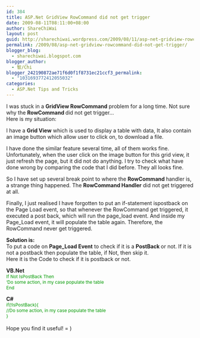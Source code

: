 ```yaml
---
id: 384
title: ASP.Net GridView RowCommand did not get trigger
date: 2009-08-11T08:11:00+08:00
author: ShareChiWai
layout: post
guid: http://sharechiwai.wordpress.com/2009/08/11/asp-net-gridview-rowcommand-did-not-get-trigger
permalink: /2009/08/asp-net-gridview-rowcommand-did-not-get-trigger/
blogger_blog:
  - sharechiwai.blogspot.com
blogger_author:
  - 智/Chi
blogger_242190872ae71f6d0f1f8731ec21ccf3_permalink:
  - "1031693772412055032"
categories:
  - ASP.Net Tips and Tricks
---
```

I was stuck in a <span style="font-weight:bold;">GridView RowCommand</span> problem for a long time. Not sure why the <span style="font-weight:bold;">RowCommand </span>did not get trigger&#8230;  
Here is my situation:

I have a <span style="font-weight:bold;">Grid View</span> which is used to display a table with data, It also contain an image button which allow user to click on, to download a file.

I have done the similar feature several time, all of them works fine. Unfortunately, when the user click on the image button for this grid view, it just refresh the page, but it did not do anything. I try to check what have done wrong by comparing the code that I did before. They all looks fine.

So I have set up several break point to where the <span style="font-weight:bold;">RowCommand </span>handler is, a strange thing happened. The <span style="font-weight:bold;">RowCommand Handler</span> did not get triggered at all.

Finally, I just realised I have forgotten to put an if-statement ispostback on the Page Load event, so that whenever the RowCommand get triggered, it executed a post back, which will run the page\_load event. And inside my Page\_Load event, it will populate the table again. Therefore, the RowCommand never get triggered.

<span style="font-weight:bold;">Solution is:</span>  
To put a code on <span style="font-weight:bold;">Page_Load Event</span> to check if it is a <span style="font-weight:bold;">PostBack </span>or not. If it is not a postback then populate the table, if Not, then skip it.  
Here it is the Code to check if it is postback or not.

<span style="font-weight:bold;">VB.Net</span>  
<span style="color:rgb(0,153,0);font-size:85%;">If Not IsPostBack Then<br /> &#8216;Do some action, in my case populate the table<br />End</span>

<span style="font-weight:bold;">C#</span>  
<span style="font-size:85%;"><span style="color:rgb(0,153,0);">if(!IsPostBack){</span><br /><span style="color:rgb(0,153,0);"> //Do some action, in my case populate the table</span><br /><span style="color:rgb(0,153,0);"> }</span><br /></span>  
Hope you find it useful! = )
